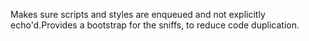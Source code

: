Makes sure scripts and styles are enqueued and not explicitly echo'd.Provides a bootstrap for the sniffs, to reduce code duplication.